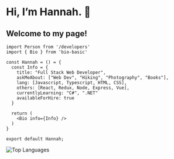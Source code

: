 #  Hi, I’m Hannah. 👋

## Welcome to my page! 

```
import Person from '/developers'
import { Bio } from 'bio-basic'

const Hannah = () = {
  const Info = {
    title: "Full Stack Web Developer",
    askMeAbout: ["Web Dev", "Hiking", "Photography", "Books"],
    lang: [Javascript, Typescript, HTML, CSS],
    others: [React, Redux, Node, Express, Vue],
    currentlyLearning: "C#", ".NET"
    availableForHire: true
  }
 
  return (
    <Bio info={Info} />
  )
}

export default Hannah;
```

![Top Languages](https://github-readme-stats.vercel.app/api/top-langs/?username=hannahnmcdonald&layout=compact&theme=gotham&langs_count=7)
  








